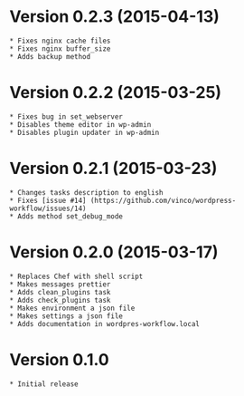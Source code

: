 # Version 0.2.3 (2015-04-13)

    * Fixes nginx cache files
    * Fixes nginx buffer_size
    * Adds backup method

# Version 0.2.2 (2015-03-25)

    * Fixes bug in set_webserver
    * Disables theme editor in wp-admin
    * Disables plugin updater in wp-admin

# Version 0.2.1 (2015-03-23)

    * Changes tasks description to english
    * Fixes [issue #14] (https://github.com/vinco/wordpress-workflow/issues/14)
    * Adds method set_debug_mode

# Version 0.2.0 (2015-03-17)

    * Replaces Chef with shell script
    * Makes messages prettier
    * Adds clean_plugins task
    * Adds check_plugins task
    * Makes environment a json file
    * Makes settings a json file
    * Adds documentation in wordpres-workflow.local

# Version 0.1.0

    * Initial release
